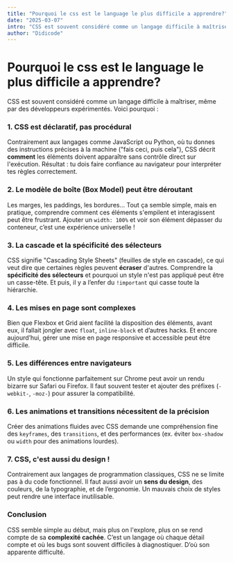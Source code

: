 ```yaml
---
title: "Pourquoi le css est le language le plus difficile a apprendre?"
date: "2025-03-07"
intro: "CSS est souvent considéré comme un langage difficile à maîtriser, même par des développeurs expérimentés. Voici pourquoi "
author: "Didicode"
---
```


# **Pourquoi le css est le language le plus difficile a apprendre?**

CSS est souvent considéré comme un langage difficile à maîtriser, même par des développeurs expérimentés. Voici pourquoi :

### 1. **CSS est déclaratif, pas procédural**

Contrairement aux langages comme JavaScript ou Python, où tu donnes des instructions précises à la machine ("fais ceci, puis cela"), CSS décrit **comment** les éléments doivent apparaître sans contrôle direct sur l'exécution. Résultat : tu dois faire confiance au navigateur pour interpréter tes règles correctement.

### 2. **Le modèle de boîte (Box Model) peut être déroutant**

Les marges, les paddings, les bordures… Tout ça semble simple, mais en pratique, comprendre comment ces éléments s'empilent et interagissent peut être frustrant. Ajouter un `width: 100%` et voir son élément dépasser du conteneur, c’est une expérience universelle !

### 3. **La cascade et la spécificité des sélecteurs**

CSS signifie "Cascading Style Sheets" (feuilles de style en cascade), ce qui veut dire que certaines règles peuvent **écraser** d'autres. Comprendre la **spécificité des sélecteurs** et pourquoi un style n'est pas appliqué peut être un casse-tête. Et puis, il y a l’enfer du `!important` qui casse toute la hiérarchie.

### 4. **Les mises en page sont complexes**

Bien que Flexbox et Grid aient facilité la disposition des éléments, avant eux, il fallait jongler avec `float`, `inline-block` et d’autres hacks. Et encore aujourd’hui, gérer une mise en page responsive et accessible peut être difficile.

### 5. **Les différences entre navigateurs**

Un style qui fonctionne parfaitement sur Chrome peut avoir un rendu bizarre sur Safari ou Firefox. Il faut souvent tester et ajouter des préfixes (`-webkit-`, `-moz-`) pour assurer la compatibilité.

### 6. **Les animations et transitions nécessitent de la précision**

Créer des animations fluides avec CSS demande une compréhension fine des `keyframes`, des `transitions`, et des performances (ex. éviter `box-shadow` ou `width` pour des animations lourdes).

### 7. **CSS, c'est aussi du design !**

Contrairement aux langages de programmation classiques, CSS ne se limite pas à du code fonctionnel. Il faut aussi avoir un **sens du design**, des couleurs, de la typographie, et de l’ergonomie. Un mauvais choix de styles peut rendre une interface inutilisable.

### **Conclusion**

CSS semble simple au début, mais plus on l'explore, plus on se rend compte de sa **complexité cachée**. C’est un langage où chaque détail compte et où les bugs sont souvent difficiles à diagnostiquer. D’où son apparente difficulté.
